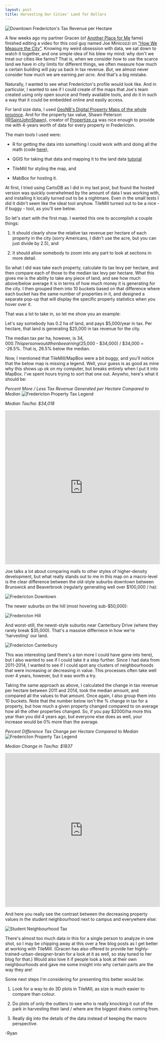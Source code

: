 ```yaml
---
layout: post
title: Harvesting Our Cities' Land for Dollars
---
```


![Downtown Fredericton's Tax Revenue per Hectare](http://i.imgur.com/KMVBQXZ.png)

A few weeks ago my partner Gracen (of [Another Place for Me](http://anotherplaceforme.com) fame) finished editing a video for this cool guy named Joe Minicozzi on ["How We Measure the City"](https://www.youtube.com/watch?v=yhvKIaLjOJ8). Knowing my weird obsession with data, we sat down to watch it together, and one simple idea of his blew my mind: why don't we treat our cities like farms? That is, when we consider how to use the scarce land we have in city limits for different things, we often measure how much a certain building will pay us back in tax revenue. _But_, we almost never consider how much we are earning _per acre_. And that's a big mistake.

Naturally, I wanted to see what Fredericton's profile would look like. And in particular, I wanted to see if I could create of the maps that Joe's team created using only open source and freely available tools, and do it in such a way that it could be embedded online and easily access.

For land size data, I used [GeoNB's Digital Property Maps of the whole province](http://www.snb.ca/geonb1/e/DC/catalogue-E.asp). And for the property tax value, Shawn Peterson ([@SaintJohnShawn](https://twitter.com/SaintJohnShawn)), creator of [Propertize.ca](http://propertize.ca/) was nice enough to provide me with 4-years worth of data for every property in Fredericton.

The main tools I used were:

* R for getting the data into something I could work with and doing all the math (code [here](https://github.com/Brideau/HarvestProperty/blob/master/PropertyTaxAnalysis.R)),

* QGIS for taking that data and mapping it to the land data [tutorial](https://www.mapbox.com/tilemill/docs/guides/joining-data/#using-quantum-gis-to-join-your-data)

* TileMill for styling the map, and

* MabBox for hosting it.

At first, I tried using CartoDB as I did in my last post, but found the hosted version was quickly overwhelmed by the amount of data I was working with, and installing it locally turned out to be a nightmare. Even in the small tests I did it didn't seem like the ideal tool anyhow. TileMill turned out to be a nice - if buggy - tool, as you'll see below.

So let's start with the first map. I wanted this one to accomplish a couple things:

1.  It should clearly show the relative tax revenue per hectare of each property in the city (sorry Americans, I didn't use the acre, but you can just divide by 2.5), and

2.  It should allow somebody to zoom into any part to look at sections in more detail.

So what I did was take each property, calculate its tax levy per hectare, and then compare each of those to the median tax levy per hectare. What this gives me is the ability to take any piece of land, and see how much above/below average it is in terms of how much money it is generating for the city. I then grouped them into 10 buckets based on that difference where each bucket has the same number of properties in it, and designed a separate pop-up that will display the specific property statistics when you hover over it. 

That was a lot to take in, so let me show you an example:

<p>Let's say somebody has 0.2 ha of land, and pays $5,000/year in tax. Per hectare, that land is generating $25,000 in tax revenue for the city.

The median tax per ha, however, is $34,000. This person would then be earning ($25,000 - $34,000) / $34,000 = -26.5%. That is, 26.5% below the median. </p>

Now, I mentioned that TileMill/MapBox were a bit buggy, and you'll notice that the below map is missing a legend. Well, your guess is as good as mine why this shows up ok on my computer, but breaks entirely when I put it into MapBox. I've spent hours trying to sort that one out. Anywho, here's what it should be:

*Percent More / Less Tax Revenue Generated per Hectare Compared to Median*
![Fredericton Property Tax Legend](http://i.imgur.com/lRaWic6.png)

_Median Tax/ha: $34,018_

<iframe width='100%' height='500px' frameBorder='0' src='https://a.tiles.mapbox.com/v4/brideau.j264l49m/attribution,zoompan,zoomwheel,geocoder.html?access_token=pk.eyJ1IjoiYnJpZGVhdSIsImEiOiJIazVVNG1FIn0.MTzqTSVYYBaTXC885WRF1Q'></iframe>

Joe talks a lot about comparing malls to other styles of higher-density development, but what really stands out to me in this map on a macro-level is the clear difference between the old-style suburbs downtown between Brunswick and Beaverbrook (regularly generating well over $100,000 / ha):

![Fredericton Downtown](http://i.imgur.com/6CBra61.png)

The newer suburbs on the hill (most hovering sub-$50,000):

![Fredericton Hill](http://i.imgur.com/ixja5ZZ.png)

And worst-still, the newst-style suburbs near Canterbury Drive (where they rarely break $35,000). That's a massive differnece in how we're 'harvesting' our land.

![Fredericton Canterbury](http://i.imgur.com/uXtK89h.png)

This was interesting (and there's a ton more I could have gone into here), but I also wanted to see if I could take it a step further. Since I had data from 2011-2014, I wanted to see if I could spot any clusters of neighbourhoods that were increasing or decreasing in value. This processes often take well over 4 years, however, but it was worth a try.

Taking the same approach as above, I calculated the change in tax revenue per hectare between 2011 and 2014, took the median amount, and compared all the values to that amount. Once again, I also group them into 10 buckets. Note that the number below isn't the % change in tax for a property, but how much a given property changed compared to on average how all the other properties changed. So, if you pay $2000/ha more this year than you did 4 years ago, but everyone else does as well, your increase would be 0% more than the average.

*Percent Difference Tax Change per Hectare Compared to Median*
![Fredericton Property Tax Legend](http://i.imgur.com/zUHvTpfl.png)

_Median Change in Tax/ha: $1837_

<iframe width='100%' height='500px' frameBorder='0' src='https://a.tiles.mapbox.com/v4/brideau.j25okpi0/attribution,zoompan,zoomwheel,geocoder.html?access_token=pk.eyJ1IjoiYnJpZGVhdSIsImEiOiJIazVVNG1FIn0.MTzqTSVYYBaTXC885WRF1Q'></iframe>

And here you really see the contrast between the decreasing property values in the student neighbourhood next to campus and everywhere else:

![Student Neighbourhood Tax](http://i.imgur.com/o1iO0hl.png)

There's almost too much data in this for a single person to analyze in one shot, so I may be chipping away at this over a few blog posts as I get better at working with TileMill. (Gracen has also offered to provide her highly-trained-urban-designer-brain for a look at it as well, so stay tuned to her blog for that.) Would also love it if people look a look at their own neighbourhoods and gave me some insight into why certain parts are the way they are!

Some next steps I'm considering for presenting this better would be:

1.  Look for a way to do 3D plots in TileMill, as size is much easier to compare than colour.

2.  Do plots of only the outliers to see who is really knocking it out of the park in harvesting their land / where are the biggest drains coming from.

3.  Really dig into the details of the data instead of keeping the macro perspective.

-Ryan